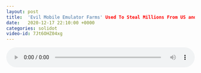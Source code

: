 ```yaml
---
layout: post
title:  'Evil Mobile Emulator Farms' Used To Steal Millions From US and EU Banks
date:   2020-12-17 22:10:00 +0000
categories: solidot
video-id: 7Jt6OHZ04xg
---
```


<audio src="/assets/5cb0862aa7ef050907fcf5cdfb4e0f3f.mp3" style="width: 100%;" controls></audio>

